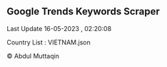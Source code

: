 

## Google Trends Keywords Scraper 
 
Last Update 16-05-2023 , 02:20:08

Country List :
VIETNAM.json



© Abdul Muttaqin 

